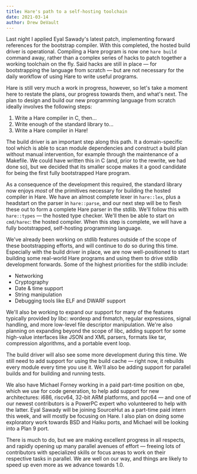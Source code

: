```yaml
---
title: Hare's path to a self-hosting toolchain
date: 2021-03-14
author: Drew DeVault
---
```


Last night I applied Eyal Sawady's latest patch, implementing forward references
for the bootstrap compiler. With this completed, the hosted build driver is
operational.  Compiling a Hare program is now one `hare build` command away,
rather than a complex series of hacks to patch together a working toolchain on
the fly. Said hacks are still in place &mdash; for bootstrapping the language
from scratch &mdash; but are not necessary for the daily workflow of using Hare
to write useful programs.

Hare is still very much a work in progress, however, so let's take a moment here
to restate the plans, our progress towards them, and what's next. The plan to
design and build our new programming language from scratch ideally involves the
following steps:

1. Write a Hare compiler in C, then...
2. Write enough of the standard library to...
3. Write a Hare compiler in Hare!

The build driver is an important step along this path. It a domain-specific tool
which is able to scan module dependencies and construct a build plan without
manual intervention, for example through the maintenance of a Makefile. We could
have written this in C (and, prior to the rewrite, we had done so), but we
decided that its smaller scope makes it a good candidate for being the first
fully bootstrapped Hare program.

As a consequence of the development this required, the standard library now
enjoys *most* of the primitives necessary for building the hosted compiler in
Hare. We have an almost complete lexer in `hare::lex`, plus a headstart on the
parser in `hare::parse`, and our next step will be to flesh these out to form a
complete Hare parser in the stdlib. We'll follow this with `hare::types` &mdash;
the hosted type checker. We'll then be able to start on `cmd/harec`: the hosted
compiler. When this step is complete, we will have a fully bootstrapped,
self-hosting programming language.

We've already been working on stdlib features outside of the scope of these
bootstrapping efforts, and will continue to do so during this time. Especially
with the build driver in place, we are now well-positioned to start building
some real-world Hare programs and using them to drive stdlib development
forwards. Some of the highest priorities for the stdlib include:

- Networking
- Cryptography
- Date & time support
- String manipulation
- Debugging tools like ELF and DWARF support

We'll also be working to expand our support for many of the features typically
provided by libc: wordexp and fnmatch, regular expressions, signal handling, and
more low-level file descriptor manipulation. We're also planning on expanding
beyond the scope of libc, adding support for some high-value interfaces like
JSON and XML parsers, formats like tar, compression algorithms, and a portable
event loop.

The build driver will also see some more development during this time. We still
need to add support for using the build cache &mdash; right now, it rebuilds
every module every time you use it. We'll also be adding support for parallel
builds and for building and running tests.

We also have Michael Forney working in a paid part-time position on qbe, which
we use for code generation, to help add support for new architectures: i686,
riscv64, 32-bit ARM platforms, and ppc64 &mdash; and one of our newest
contributors is a PowerPC expert who volunteered to help with the latter. Eyal
Sawady will be joining SourceHut as a part-time paid intern this week, and will
mostly be focusing on Hare. I also plan on doing some exploratory work towards
BSD and Haiku ports, and Michael will be looking into a Plan 9 port.

There is much to do, but we are making excellent progress in all respects, and
rapidly opening up many parallel avenues of effort &mdash; freeing lots of
contributors with specialized skills or focus areas to work on their respective
tasks in parallel. We are well on our way, and things are likely to speed up
even more as we advance towards 1.0.
